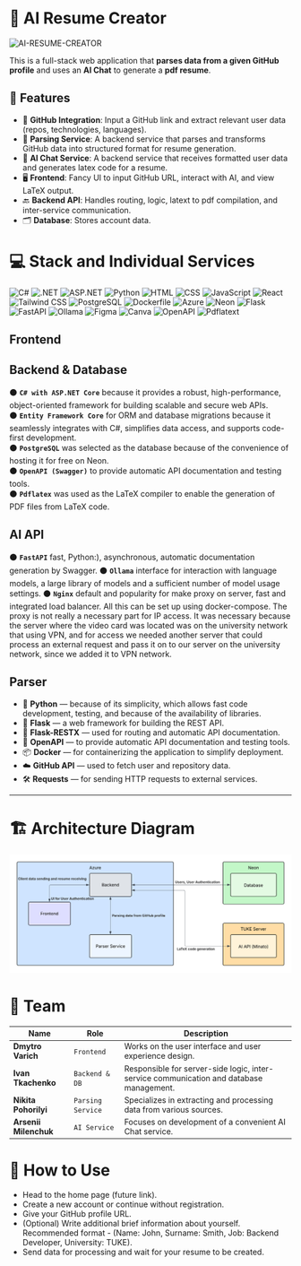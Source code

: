 # 📝 AI Resume Creator

![AI-RESUME-CREATOR](https://github.com/user-attachments/assets/22922ad6-a2c4-4f16-9409-380ba0dbcef1)


This is a full-stack web application that **parses data from a given GitHub profile** and uses an **AI Chat** to generate a **pdf resume**.

## 🚀 Features

- 🔗 **GitHub Integration**: Input a GitHub link and extract relevant user data (repos, technologies, languages).
- 🧾 **Parsing Service**: A backend service that parses and transforms GitHub data into structured format for resume generation.
- 💬 **AI Chat Service**: A backend service that receives formatted user data and generates latex code for a resume.
- 🖥️ **Frontend**: Fancy UI to input GitHub URL, interact with AI, and view LaTeX output.
- 🔙 **Backend API**: Handles routing, logic, latext to pdf compilation, and inter-service communication.
- 🗂️ **Database**: Stores account data.

# 💻 Stack and Individual Services
![C#](https://img.shields.io/badge/C%23-239120?style=for-the-badge&logo=csharp&logoColor=white)
![.NET](https://img.shields.io/badge/.NET-00C4CC?style=for-the-badge)
![ASP.NET](https://img.shields.io/badge/ASP.NET-00C4CC?style=for-the-badge)
![Python](https://img.shields.io/badge/Python-3776AB?style=for-the-badge&logo=python&logoColor=white)
![HTML](https://img.shields.io/badge/HTML-E34F26?style=for-the-badge&logo=html5&logoColor=white)
![CSS](https://img.shields.io/badge/CSS-1572B6?style=for-the-badge&logo=css3&logoColor=white)
![JavaScript](https://img.shields.io/badge/JavaScript-F7DF1E?style=for-the-badge&logo=javascript&logoColor=black)
![React](https://img.shields.io/badge/React-20232A?style=for-the-badge&logo=react&logoColor=61DAFB) 
![Tailwind CSS](https://img.shields.io/badge/Tailwind_CSS-38B2AC?style=for-the-badge&logo=tailwindcss&logoColor=white)
![PostgreSQL](https://img.shields.io/badge/PostgreSQL-4169E1?style=for-the-badge&logo=postgresql&logoColor=white)
![Dockerfile](https://img.shields.io/badge/Dockerfile-2496ED?style=for-the-badge&logo=docker&logoColor=white)
![Azure](https://img.shields.io/badge/Azure-0088D4?style=for-the-badge&logo=azure&logoColor=white)
![Neon](https://img.shields.io/badge/Neon%20DB-00E599?style=for-the-badge&logoColor=white&labelColor=1E1E2F)
![Flask](https://img.shields.io/badge/Flask-000000?style=for-the-badge&logo=flask&logoColor=white)
![FastAPI](https://img.shields.io/badge/FastAPI-009688?style=for-the-badge&logo=fastapi&logoColor=white)
![Ollama](https://img.shields.io/badge/Ollama-000000?style=for-the-badge&logo=ollama&logoColor=white)
![Figma](https://img.shields.io/badge/Figma-000000?style=for-the-badge&logo=figma&logoColor=white)
![Canva](https://img.shields.io/badge/Canva-00C4CC?style=for-the-badge&logo=canva&logoColor=white)
![OpenAPI](https://img.shields.io/badge/OpenAPI-239120?style=for-the-badge)
![Pdflatext](https://img.shields.io/badge/pdflatex-E34F26?style=for-the-badge)

## Frontend


## Backend & Database
⚫ **`C# with ASP.NET Core`** because it provides a robust, high-performance, object-oriented framework for building scalable and secure web APIs.  
⚫ **`Entity Framework Core`** for ORM and database migrations because it seamlessly integrates with C#, simplifies data access, and supports code-first development.  
⚫ **`PostgreSQL`** was selected as the database because of the convenience of hosting it for free on Neon.  
⚫ **`OpenAPI (Swagger)`** to provide automatic API documentation and testing tools.  
⚫ **`Pdflatex`** was used as the LaTeX compiler to enable the generation of PDF files from LaTeX code.  


## AI API
⚫ **`FastAPI`** fast, Python:), asynchronous, automatic documentation generation by Swagger.
⚫ **`Ollama`** interface for interaction with language models, a large library of models and a sufficient number of model usage settings.
⚫ **`Nginx`** default and popularity for make proxy on server, fast and integrated load balancer.
All this can be set up using docker-compose. The proxy is not really a necessary part for IP access. It was necessary because the server 
where the video card was located was on the university network that using VPN, and for access we needed another server that could process an 
external request and pass it on to our server on the university network, since we added it to VPN network.

## Parser

- 🐍 **Python** — because of its simplicity, which allows fast code development, testing, and because of the availability of libraries.    
- 🧴 **Flask** — a web framework for building the REST API.   
- 🍾 **Flask-RESTX** — used for routing and automatic API documentation.
- 🍃 **OpenAPI** — to provide automatic API documentation and testing tools.      
- 📦 **Docker** — for containerizing the application to simplify deployment.    
- ☁️ **GitHub API** — used to fetch user and repository data.   
- 🛠️ **Requests** — for sending HTTP requests to external services.
---

# 🏗️ Architecture Diagram
![Alt text](Assets/ResumeCreatorArchitecture.png)


# 👥 Team
| Name                  | Role      | Description                  |
|-----------------------|-----------|------------------------------|
| **Dmytro Varich**         | `Frontend`  | Works on the user interface and user experience design. |
| **Ivan Tkachenko**        | `Backend & DB`   | Responsible for server-side logic, inter-service communication and database management. |
| **Nikita Pohorilyi**      | `Parsing Service`   | Specializes in extracting and processing data from various sources. |
| **Arsenii Milenchuk**     | `AI Service`        | Focuses on development of a convenient AI Chat service. |


# 🐳 How to Use
- Head to the home page (future link).
- Create a new account or continue without registration.
- Give your GitHub profile URL.
- (Optional) Write additional brief information about yourself. Recommended format - (Name: John, Surname: Smith, Job: Backend Developer, University: TUKE).
- Send data for processing and wait for your resume to be created.

